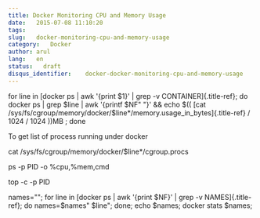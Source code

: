 ```yaml
---
title: Docker Monitoring CPU and Memory Usage
date:   2015-07-08 11:10:20
tags:
slug:   docker-monitoring-cpu-and-memory-usage
category:   Docker
author: arul
lang:   en
status:   draft
disqus_identifier:    docker-docker-monitoring-cpu-and-memory-usage
---
```


for line in [docker ps \| awk \'{print \$1}\' \| grep -v
CONTAINER]{.title-ref}; do docker ps \| grep \$line \| awk \'{printf
\$NF\" \"}\' && echo \$(( [cat
/sys/fs/cgroup/memory/docker/\$line\*/memory.usage_in_bytes]{.title-ref}
/ 1024 / 1024 ))MB ; done

To get list of process running under docker

cat /sys/fs/cgroup/memory/docker/\$line\*/cgroup.procs

ps -p PID -o %cpu,%mem,cmd

top -c -p PID

names=\"\"; for line in [docker ps \| awk \'{print \$NF}\' \| grep -v
NAMES]{.title-ref}; do names=\$names\" \$line\"; done; echo \$names;
docker stats \$names;
